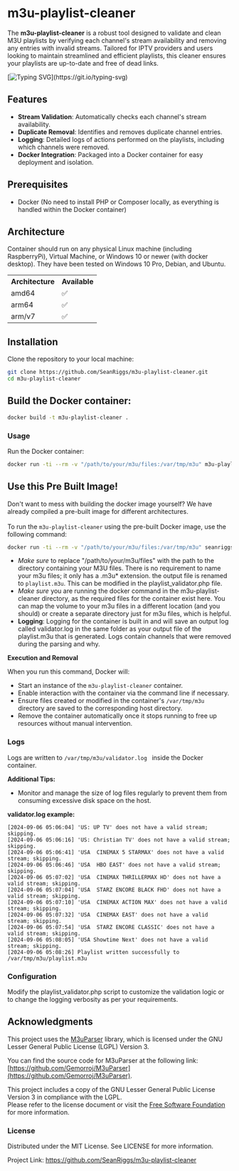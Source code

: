# m3u-playlist-cleaner

The **m3u-playlist-cleaner** is a robust tool designed to validate and clean M3U playlists by verifying each channel's stream availability and removing any entries with invalid streams. Tailored for IPTV providers and users looking to maintain streamlined and efficient playlists, this cleaner ensures your playlists are up-to-date and free of dead links.

[![Typing SVG](https://readme-typing-svg.herokuapp.com?color=%2336BCF7&lines=Perfect+Your+IPTV+Experience!)](https://git.io/typing-svg)

## Features

- **Stream Validation**: Automatically checks each channel's stream availability.
- **Duplicate Removal**: Identifies and removes duplicate channel entries.
- **Logging**: Detailed logs of actions performed on the playlists, including which channels were removed.
- **Docker Integration**: Packaged into a Docker container for easy deployment and isolation.

## Prerequisites

- Docker (No need to install PHP or Composer locally, as everything is handled within the Docker container)

## Architecture
Container should run on any physical Linux machine (including RaspberryPi), Virtual Machine, or Windows 10 or newer (with docker desktop). They have been tested on Windows 10 Pro, Debian, and Ubuntu.

<table>
<tr>
<th>Architecture</th>
<th>Available</th>	
</tr>
<tr>
<td>amd64</td>
<td>✅</td>
</tr>
<tr>	
<td>arm64</td>
<td>✅</td>
</tr>
<td>arm/v7</td>
<td>✅	
</td>
</table>

## Installation

Clone the repository to your local machine:

```bash
git clone https://github.com/SeanRiggs/m3u-playlist-cleaner.git
cd m3u-playlist-cleaner
```

## Build the Docker container:

```bash
docker build -t m3u-playlist-cleaner .
```

### Usage
Run the Docker container:

```bash
docker run -ti --rm -v "/path/to/your/m3u/files:/var/tmp/m3u" m3u-playlist-cleaner
```
## Use this Pre Built Image!

Don't want to mess with building the docker image yourself? We have already compiled a pre-built image for different architectures.<br><br>To run the `m3u-playlist-cleaner` using the pre-built Docker image, use the following command:

```bash
docker run -ti --rm -v "/path/to/your/m3u/files:/var/tmp/m3u" seanriggs/m3u-playlist-cleaner
```
- *Make sure* to replace "/path/to/your/m3u/files" with the path to the directory containing your M3U files. There is no requirement to name your m3u files; it only has a .m3u* extension. the output file is renamed to <code>playlist.m3u</code>. This can be modified in the playlist_validator.php file.
- *Make sure* you are running the docker command in the m3u-playlist-cleaner directory, as the required files for the container exist here. You can map the volume to your m3u files in a different location (and you should) or create a separate directory just for m3u files, which is helpful.
- **Logging**: Logging for the container is built in and will save an output log called </code>validator.log</code> in the same folder as your output file of the playlist.m3u that is generated. Logs contain channels that were removed during the parsing and why.

**Execution and Removal**

When you run this command, Docker will:

- Start an instance of the <code>m3u-playlist-cleaner</code> container.
- Enable interaction with the container via the command line if necessary.
- Ensure files created or modified in the container's <code>/var/tmp/m3u</code> directory are saved to the corresponding host directory.
- Remove the container automatically once it stops running to free up resources without manual intervention.

### Logs

Logs are written to <code>/var/tmp/m3u/validator.log </code> inside the Docker container. 

**Additional Tips:**
- Monitor and manage the size of log files regularly to prevent them from consuming excessive disk space on the host.

**validator.log example:**
```
[2024-09-06 05:06:04] 'US: UP TV' does not have a valid stream; skipping.
[2024-09-06 05:06:16] 'US: Christian TV' does not have a valid stream; skipping.
[2024-09-06 05:06:41] 'USA  CINEMAX 5 STARMAX' does not have a valid stream; skipping.
[2024-09-06 05:06:46] 'USA  HBO EAST' does not have a valid stream; skipping.
[2024-09-06 05:07:02] 'USA  CINEMAX THRILLERMAX HD' does not have a valid stream; skipping.
[2024-09-06 05:07:04] 'USA  STARZ ENCORE BLACK FHD' does not have a valid stream; skipping.
[2024-09-06 05:07:10] 'USA  CINEMAX ACTION MAX' does not have a valid stream; skipping.
[2024-09-06 05:07:32] 'USA  CINEMAX EAST' does not have a valid stream; skipping.
[2024-09-06 05:07:54] 'USA  STARZ ENCORE CLASSIC' does not have a valid stream; skipping.
[2024-09-06 05:08:05] 'USA Showtime Next' does not have a valid stream; skipping.
[2024-09-06 05:08:26] Playlist written successfully to /var/tmp/m3u/playlist.m3u
```

### Configuration
Modify the playlist_validator.php script to customize the validation logic or to change the logging verbosity as per your requirements.

## Acknowledgments

This project uses the [M3uParser](https://github.com/Gemorroj/M3uParser) library, which is licensed under the GNU Lesser General Public License (LGPL) Version 3.

You can find the source code for M3uParser at the following link:  
[https://github.com/Gemorroj/M3uParser](https://github.com/Gemorroj/M3uParser).

This project includes a copy of the GNU Lesser General Public License Version 3 in compliance with the LGPL.  
Please refer to the license document or visit the [Free Software Foundation](https://www.gnu.org/licenses/lgpl-3.0.html) for more information.


### License

Distributed under the MIT License. See LICENSE for more information.



Project Link: https://github.com/SeanRiggs/m3u-playlist-cleaner


